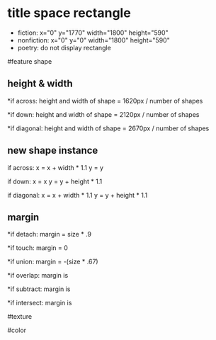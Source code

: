 # title space rectangle
* fiction:    x="0" y="1770" width="1800" height="590"
* nonfiction: x="0" y="0" width="1800" height="590"
* poetry:     do not display rectangle

#feature shape
## height & width
*if across:
height and width of shape = 1620px / number of shapes

*if down:
height and width of shape = 2120px / number of shapes

*if diagonal:
height and width of shape = 2670px / number of shapes

## new shape instance
if across:
  x = x + width * 1.1
  y = y

if down:
  x = x
  y = y + height * 1.1

if diagonal:
  x = x +  width * 1.1
  y = y + height * 1.1


## margin
*if detach:
  margin = size * .9

*if touch:
  margin = 0

*if union:
  margin = -(size * .67)

*if overlap:
  margin is 

*if subtract:
  margin is 

*if intersect:
  margin is 
  
#texture
  
#color
